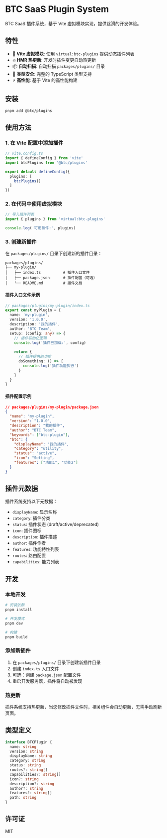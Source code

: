 # BTC SaaS Plugin System

BTC SaaS 插件系统，基于 Vite 虚拟模块实现，提供丝滑的开发体验。

## 特性

- 🚀 **Vite 虚拟模块**: 使用 `virtual:btc-plugins` 提供动态插件列表
- 🔥 **HMR 热更新**: 开发时插件变更自动热更新
- 📦 **自动扫描**: 自动扫描 `packages/plugins/` 目录
- 🎯 **类型安全**: 完整的 TypeScript 类型支持
- ⚡ **高性能**: 基于 Vite 的高性能构建

## 安装

```bash
pnpm add @btc/plugins
```

## 使用方法

### 1. 在 Vite 配置中添加插件

```typescript
// vite.config.ts
import { defineConfig } from 'vite'
import btcPlugins from '@btc/plugins'

export default defineConfig({
  plugins: [
    btcPlugins()
  ]
})
```

### 2. 在代码中使用虚拟模块

```typescript
// 导入插件列表
import { plugins } from 'virtual:btc-plugins'

console.log('可用插件:', plugins)
```

### 3. 创建新插件

在 `packages/plugins/` 目录下创建新的插件目录：

```
packages/plugins/
├── my-plugin/
│   ├── index.ts          # 插件入口文件
│   ├── package.json      # 插件配置（可选）
│   └── README.md         # 插件文档
```

#### 插件入口文件示例

```typescript
// packages/plugins/my-plugin/index.ts
export const myPlugin = {
  name: 'my-plugin',
  version: '1.0.0',
  description: '我的插件',
  author: 'BTC Team',
  setup: (config: any) => {
    // 插件初始化逻辑
    console.log('插件已加载:', config)
    
    return {
      // 插件提供的功能
      doSomething: () => {
        console.log('插件功能执行')
      }
    }
  }
}
```

#### 插件配置示例

```json
// packages/plugins/my-plugin/package.json
{
  "name": "my-plugin",
  "version": "1.0.0",
  "description": "我的插件",
  "author": "BTC Team",
  "keywords": ["btc-plugin"],
  "btc": {
    "displayName": "我的插件",
    "category": "utility",
    "status": "active",
    "icon": "Setting",
    "features": ["功能1", "功能2"]
  }
}
```

## 插件元数据

插件系统支持以下元数据：

- `displayName`: 显示名称
- `category`: 插件分类
- `status`: 插件状态 (draft/active/deprecated)
- `icon`: 插件图标
- `description`: 插件描述
- `author`: 插件作者
- `features`: 功能特性列表
- `routes`: 路由配置
- `capabilities`: 能力列表

## 开发

### 本地开发

```bash
# 安装依赖
pnpm install

# 开发模式
pnpm dev

# 构建
pnpm build
```

### 添加新插件

1. 在 `packages/plugins/` 目录下创建新插件目录
2. 创建 `index.ts` 入口文件
3. 可选：创建 `package.json` 配置文件
4. 重启开发服务器，插件将自动被发现

### 热更新

插件系统支持热更新，当您修改插件文件时，相关组件会自动更新，无需手动刷新页面。

## 类型定义

```typescript
interface BTCPlugin {
  name: string
  version: string
  displayName: string
  category: string
  status: string
  routes?: string[]
  capabilities?: string[]
  icon?: string
  description?: string
  author?: string
  features?: string[]
  path: string
}
```

## 许可证

MIT

